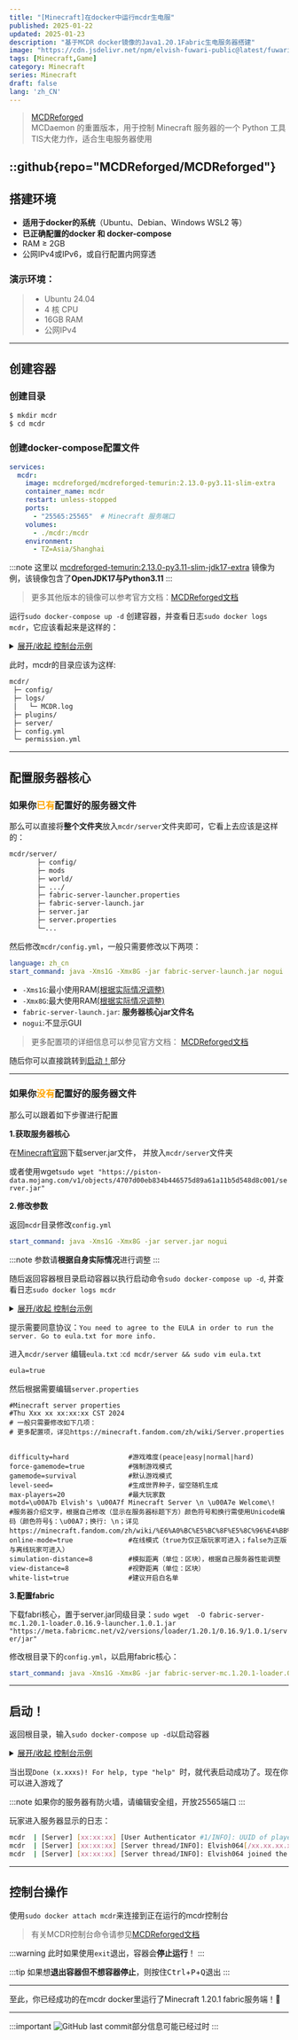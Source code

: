 ```yaml
---
title: "[Minecraft]在docker中运行mcdr生电服"
published: 2025-01-22
updated: 2025-01-23
description: "基于MCDR docker镜像的Java1.20.1Fabric生电服务器搭建"
image: "https://cdn.jsdelivr.net/npm/elvish-fuwari-public@latest/fuwari/post/MCDR-docker/MCDR-logo.png"
tags: [Minecraft,Game]
category: Minecraft
series: Minecraft
draft: false
lang: 'zh_CN'
---
```


> [MCDReforged](https://mcdreforged.com/zh-CN)<br>
> MCDaemon 的重置版本，用于控制 Minecraft 服务器的一个 Python 工具<br>
> TIS大佬力作，适合生电服务器使用<br>

::github{repo="MCDReforged/MCDReforged"}
---
## 搭建环境
- **适用于docker的系统**（Ubuntu、Debian、Windows WSL2 等）
- **已正确配置的docker 和 docker-compose**
- RAM ≥ 2GB
- 公网IPv4或IPv6，或自行配置内网穿透

### 演示环境：
>- Ubuntu 24.04
>- 4 核 CPU
>- 16GB RAM
>- 公网IPv4

---
## 创建容器

### 创建目录
``` Bash
$ mkdir mcdr 
$ cd mcdr
```
### 创建docker-compose配置文件
``` yml
services:
  mcdr:
    image: mcdreforged/mcdreforged-temurin:2.13.0-py3.11-slim-extra
    container_name: mcdr
    restart: unless-stopped
    ports:
      - "25565:25565"  # Minecraft 服务端口
    volumes:
      - ./mcdr:/mcdr
    environment:
      - TZ=Asia/Shanghai
```

:::note
这里以 <u>mcdreforged-temurin:2.13.0-py3.11-slim-jdk17-extra</u> 镜像为例，该镜像包含了**OpenJDK17与Python3.11**
:::

>更多其他版本的镜像可以参考官方文档：[MCDReforged文档](https://docs.mcdreforged.com/zh-cn/latest/docker.html#extra-image)

运行`sudo docker-compose up -d` 创建容器，并查看日志`sudo docker logs mcdr`，它应该看起来是这样的：
<details markdown='1'><summary><u>展开/收起 控制台示例</u></summary>

``` Bash
$ sudo docker-compose up -d
[+] Running 2/2
 ✔ Network mcdr_default  Created                                                                        0.1s
 ✔ Container mcdr        Started    


$ sudo docker logs mcdr
MCDReforged 2.13.0 is starting up
MCDReforged is open source, u can find it here: https://github.com/MCDReforged/MCDReforged
[MCDR] [xx:xx:xx] [MainThread/INFO]: Language is set to en_us
[MCDR] [xx:xx:xx] [MainThread/INFO]: Encoding / Decoding method has set to utf8 / utf8
[MCDR] [xx:xx:xx] [MainThread/INFO]: Plugin directory list:
[MCDR] [xx:xx:xx] [MainThread/INFO]: - plugins
[MCDR] [xx:xx:xx] [MainThread/INFO]: Handler is set to vanilla_handler
[MCDR] [xx:xx:xx] [MainThread/INFO]: MCDReforged 2.13.0 is starting
[MCDR] [xx:xx:xx] [MainThread/INFO]: MCDReforged is running on Python 3.11.9 environment
[MCDR] [xx:xx:xx] [TaskExecutor/INFO]: Refreshing all plugins
[MCDR] [xx:xx:xx] [TaskExecutor/INFO]: No plugin has changed; Active plugin count: 2
[MCDR] [xx:xx:xx] [MainThread/INFO]: Starting the server with command 'echo Hello world from MCDReforged'
[MCDR] [xx:xx:xx] [MainThread/INFO]: Server is running at PID 11
[Server] Hello world from MCDReforged
[MCDR] [xx:xx:xx] [MainThread/INFO]: Server process stopped with code 0
[MCDR] [xx:xx:xx] [MainThread/INFO]: Server stopped
[MCDR] [xx:xx:xx] [MainThread/INFO]: Stopping MCDR
[MCDR] [xx:xx:xx] [MainThread/INFO]: bye
```

</details>


此时，mcdr的目录应该为这样:
``` Bash
mcdr/
 ├─ config/
 ├─ logs/
 │   └─ MCDR.log
 ├─ plugins/
 ├─ server/
 ├─ config.yml
 └─ permission.yml
```
---
## 配置服务器核心
### 如果你<font color=orange>已有</font>配置好的服务器文件
那么可以直接将**整个文件夹**放入`mcdr/server`文件夹即可，它看上去应该是这样的：
``` Bash
mcdr/server/
       ├─ config/
       ├─ mods
       ├─ world/
       ├─ .../
       ├─ fabric-server-launcher.properties
       ├─ fabric-server-launch.jar
       ├─ server.jar
       ├─ server.properties
       └─...
```
然后修改`mcdr/config.yml`，一般只需要修改以下两项：
``` yml
language: zh_cn
start_command: java -Xms1G -Xmx8G -jar fabric-server-launch.jar nogui
```
- `-Xms1G`:最小使用RAM<u>(根据实际情况调整)</u>
- `-Xmx8G`:最大使用RAM<u>(根据实际情况调整)</u>
- `fabric-server-launch.jar`: **服务器核心jar文件名**
- `nogui`:不显示GUI
  
> 更多配置项的详细信息可以参见官方文档：
> [MCDReforged文档](https://docs.mcdreforged.com/en/latest/configuration.html)

随后你可以直接跳转到[启动！](#启动)部分

---
### 如果你<font color=orange>没有</font>配置好的服务器文件

那么可以跟着如下步骤进行配置

**1.获取服务器核心**

在[Minecraft官网](https://www.minecraft.net/zh-hans/download/server)下载server.jar文件，	并放入`mcdr/server`文件夹

或者使用wget`sudo wget "https://piston-data.mojang.com/v1/objects/4707d00eb834b446575d89a61a11b5d548d8c001/server.jar" `

**2.修改参数**

返回`mcdr`目录修改`config.yml`
``` yml
start_command: java -Xms1G -Xmx8G -jar server.jar nogui
```
:::note
参数请**根据自身实际情况**进行调整
:::

随后返回容器根目录启动容器以执行启动命令`sudo docker-compose up -d`, 并查看日志`sudo docker logs mcdr `

<details markdown='1'><summary><u>展开/收起 控制台示例</u></summary>

``` Bash
$ sudo docker-compose up -d
[+] Running 2/2
 ✔ Network mcdr_default  Created                                                                        0.1s
 ✔ Container mcdr        Started                                                                        0.1s
$ sudo docker logs mcdr
MCDReforged 2.13.0 is starting up
MCDReforged is open source, u can find it here: https://github.com/MCDReforged/MCDReforged
[MCDR] [xx:xx:xx] [MainThread/INFO]: 语言已设置为 zh_cn
[MCDR] [xx:xx:xx] [MainThread/INFO]: 编码 / 解码方式已设置为 utf8 / utf8
[MCDR] [xx:xx:xx] [MainThread/INFO]: 插件文件夹列表:
[MCDR] [xx:xx:xx] [MainThread/INFO]: - plugins
[MCDR] [xx:xx:xx] [MainThread/INFO]: 解析处理器已设置为 vanilla_handler
[MCDR] [xx:xx:xx] [MainThread/INFO]: MCDReforged 2.13.0 正在启动
[MCDR] [xx:xx:xx] [MainThread/INFO]: MCDReforged 正于 Python 3.11.9 环境中运行
[MCDR] [xx:xx:xx] [TaskExecutor/INFO]: 刷新所有插件中
[MCDR] [xx:xx:xx] [TaskExecutor/INFO]: 没有插件变更; 已加载插件数: 2
[MCDR] [xx:xx:xx] [MainThread/INFO]: 正在启动服务端，启动参数为 'java -Xms1G -Xmx8G -jar server.jar nogui'
[MCDR] [xx:xx:xx] [MainThread/INFO]: 服务端正在以 PID 11 运行中
[Server] Starting net.minecraft.server.Main
[MCDR] [xx:xx:xx] [CheckUpdate/INFO]: 已检测到新版本: v2.13.2。v2.13.2 的新内容:
[MCDR] [xx:xx:xx] [CheckUpdate/INFO]:     ## Fixes
[MCDR] [xx:xx:xx] [CheckUpdate/INFO]:
[MCDR] [xx:xx:xx] [CheckUpdate/INFO]:     - Fixed catalogue meta fetch no retry if it fetches fails
[MCDR] [xx:xx:xx] [CheckUpdate/INFO]:     - Make sure current directory is in the `sys.path` again (#277, #331)
WARNING: your terminal doesn't support cursor position requests (CPR).
[Server] [xx:xx:xx] [ServerMain/INFO]: You need to agree to the EULA in order to run the server. Go to eula.txt for more info.
[MCDR] [xx:xx:xx] [MainThread/INFO]: 服务端进程返回代码: 0
[MCDR] [xx:xx:xx] [MainThread/INFO]: 服务端已关闭
[MCDR] [xx:xx:xx] [MainThread/INFO]: 正在关闭 MCDR
[MCDR] [xx:xx:xx] [MainThread/INFO]: 正在关闭高级控制台
>
[MCDR] [xx:xx:xx] [MainThread/INFO]: bye
```
</details>

提示需要同意协议：`You need to agree to the EULA in order to run the server. Go to eula.txt for more info. `

进入`mcdr/server` 编辑`eula.txt` :`cd mcdr/server && sudo vim eula.txt `
``` txt 
eula=true
```
然后根据需要编辑`server.properties`
``` properties
#Minecraft server properties
#Thu Xxx xx xx:xx:xx CST 2024
# 一般只需要修改如下几项：
# 更多配置项，详见https://minecraft.fandom.com/zh/wiki/Server.properties


difficulty=hard               #游戏难度(peace|easy|normal|hard)
force-gamemode=true           #强制游戏模式
gamemode=survival             #默认游戏模式
level-seed=                   #生成世界种子，留空随机生成
max-players=20                #最大玩家数
motd=\u00A7b Elvish's \u00A7f Minecraft Server \n \u00A7e Welcome\!          #服务器介绍文字，根据自己修改（显示在服务器标题下方）颜色符号和换行需使用Unicode编码（颜色符号§：\u00A7；换行: \n；详见https://minecraft.fandom.com/zh/wiki/%E6%A0%BC%E5%BC%8F%E5%8C%96%E4%BB%A3%E7%A0%81）
online-mode=true              #在线模式（true为仅正版玩家可进入；false为正版与离线玩家可进入）
simulation-distance=8         #模拟距离（单位：区块），根据自己服务器性能调整
view-distance=8               #视野距离（单位：区块）
white-list=true               #建议开启白名单
```
**3.配置fabric**

下载fabri核心，置于server.jar同级目录：`sudo wget  -O fabric-server-mc.1.20.1-loader.0.16.9-launcher.1.0.1.jar "https://meta.fabricmc.net/v2/versions/loader/1.20.1/0.16.9/1.0.1/server/jar" `

修改根目录下的`config.yml`，以启用fabric核心：
``` yml
start_command: java -Xms1G -Xmx8G -jar fabric-server-mc.1.20.1-loader.0.16.9-launcher.1.0.1.jar nogui
```
---
## 启动！
返回根目录，输入`sudo docker-compose up -d`以启动容器

<details markdown='1'><summary><u>展开/收起 控制台示例</u></summary>

``` Bash
$ sudo docker-compose up -d
[+] Running 1/0
 ✔ Container mcdr  Created                                                                              0.0s
$ sudo docker logs mcdr
mcdr  | MCDReforged 2.13.0 is starting up
mcdr  | MCDReforged is open source, u can find it here: https://github.com/MCDReforged/MCDReforged
mcdr  | [MCDR] [xx:xx:xx] [MainThread/INFO]: 语言已设置为 zh_cn
mcdr  | [MCDR] [xx:xx:xx] [MainThread/INFO]: 编码 / 解码方式已设置为 utf8 / utf8
mcdr  | [MCDR] [xx:xx:xx] [MainThread/INFO]: 插件文件夹列表:
mcdr  | [MCDR] [xx:xx:xx] [MainThread/INFO]: - plugins
mcdr  | [MCDR] [xx:xx:xx] [MainThread/INFO]: 解析处理器已设置为 vanilla_handler
mcdr  | [MCDR] [xx:xx:xx] [MainThread/INFO]: MCDReforged 2.13.0 正在启动
mcdr  | [MCDR] [xx:xx:xx] [MainThread/INFO]: MCDReforged 正于 Python 3.11.9 环境中运行
mcdr  | [MCDR] [xx:xx:xx] [TaskExecutor/INFO]: 刷新所有插件中
mcdr  | [MCDR] [xx:xx:xx] [TaskExecutor/INFO]: 没有插件变更; 已加载插件数: 2
mcdr  | [MCDR] [xx:xx:xx] [MainThread/INFO]: 正在启动服务端，启动参数为 'java -Xms1G -Xmx8G -jar fabric-server-mc.1.21.4-loader.0.16.9-launcher.1.0.1.jar nogui'
mcdr  | [MCDR] [xx:xx:xx] [MainThread/INFO]: 服务端正在以 PID 11 运行中
mcdr  | [Server] Downloading Minecraft server
        mcdr  | [MCDR] [xx:xx:xx] [CheckUpdate/INFO]: 已检测到新版本: v2.13.2。v2.13.2 的新内容:
mcdr  | [MCDR] [xx:xx:xx] [CheckUpdate/INFO]:     ## Fixes
mcdr  | [MCDR] [xx:xx:xx] [CheckUpdate/INFO]:
mcdr  | [MCDR] [xx:xx:xx] [CheckUpdate/INFO]:     - Fixed catalogue meta fetch no retry if it fetches fails
mcdr  | [MCDR] [xx:xx:xx] [CheckUpdate/INFO]:     - Make sure current directory is in the `sys.path` again (#277, #331)
mcdr  | WARNING: your terminal doesn't support cursor position requests (CPR).
         mcdr  | [Server] Installing Fabric Loader 0.16.9(1.21.4) on the server
mcdr  | [Server] Downloading required files
mcdr  | [Server] Downloading library org.ow2.asm:asm:9.7.1
mcdr  | [Server] Downloading library org.ow2.asm:asm-analysis:9.7.1
mcdr  | [Server] Downloading library org.ow2.asm:asm-commons:9.7.1
mcdr  | [Server] Downloading library org.ow2.asm:asm-tree:9.7.1
mcdr  | [Server] Downloading library org.ow2.asm:asm-util:9.7.1
mcdr  | [Server] Downloading library net.fabricmc:sponge-mixin:0.15.4+mixin.0.8.7
mcdr  | [Server] Downloading library net.fabricmc:intermediary:1.21.4
mcdr  | [Server] Downloading library net.fabricmc:fabric-loader:0.16.9
mcdr  | [Server] Generating server launch JAR
mcdr  | [Server] Starting net.fabricmc.loader.impl.game.minecraft.BundlerClassPathCapture
mcdr  | [Server] [xx:xx:xx] [main/INFO]: Loading Minecraft 1.21.4 with Fabric Loader 0.16.9
mcdr  | [Server] [xx:xx:xx] [main/INFO]: Fabric is preparing JARs on first launch, this may take a few seconds...
mcdr  | [Server] [xx:xx:xx] [main/INFO]: Loading 4 mods:
mcdr  | [Server]        - fabricloader 0.16.9
mcdr  | [Server]           \-- mixinextras 0.4.1
mcdr  | [Server]        - java 21
mcdr  | [Server]        - minecraft 1.21.4
mcdr  | [Server] [xx:xx:xx] [main/INFO]: SpongePowered MIXIN Subsystem Version=0.8.7 Source=file:/mcdr/server/libraries/net/fabricmc/sponge-mixin/0.15.4+mixin.0.8.7/sponge-mixin-0.15.4+mixin.0.8.7.jar Service=Knot/Fabric Env=SERVER
mcdr  | [Server] [xx:xx:xx] [main/INFO]: Environment: Environment[sessionHost=https://sessionserver.mojang.com, servicesHost=https://api.minecraftservices.com, name=PROD]
mcdr  | [Server] [xx:xx:xx] [main/INFO]: No existing world data, creating new world
mcdr  | [Server] [xx:xx:xx] [main/INFO]: Loaded 1370 recipes
mcdr  | [Server] [xx:xx:xx] [main/INFO]: Loaded 1481 advancements
mcdr  | [Server] [xx:xx:xx] [Server thread/INFO]: Starting minecraft server version 1.21.4
mcdr  | [Server] [xx:xx:xx] [Server thread/INFO]: Loading properties
mcdr  | [Server] [xx:xx:xx] [Server thread/INFO]: Default game type: SURVIVAL
mcdr  | [Server] [xx:xx:xx] [Server thread/INFO]: Generating keypair
mcdr  | [Server] [xx:xx:xx] [Server thread/INFO]: Starting Minecraft server on *:25565
mcdr  | [Server] [xx:xx:xx] [Server thread/INFO]: Using epoll channel type
mcdr  | [Server] [xx:xx:xx] [Server thread/INFO]: Preparing level "world"
mcdr  | [Server] [xx:xx:xx] [Server thread/INFO]: Preparing start region for dimension minecraft:overworld
mcdr  | [Server] [xx:xx:xx] [Worker-Main-3/INFO]: Preparing spawn area: 2%
mcdr  | [Server] [xx:xx:xx] [Worker-Main-2/INFO]: Preparing spawn area: 2%
mcdr  | [Server] [xx:xx:xx] [Worker-Main-1/INFO]: Preparing spawn area: 2%
mcdr  | [Server] [xx:xx:xx] [Worker-Main-3/INFO]: Preparing spawn area: 2%
mcdr  | [Server] [xx:xx:xx] [Worker-Main-3/INFO]: Preparing spawn area: 18%
mcdr  | [Server] [xx:xx:xx] [Worker-Main-2/INFO]: Preparing spawn area: 18%
mcdr  | [Server] [xx:xx:xx] [Worker-Main-2/INFO]: Preparing spawn area: 51%
mcdr  | [Server] [xx:xx:xx] [Worker-Main-1/INFO]: Preparing spawn area: 51%
mcdr  | [Server] [xx:xx:xx] [Worker-Main-1/INFO]: Preparing spawn area: 51%
mcdr  | [Server] [xx:xx:xx] [Server thread/INFO]: Time elapsed: xxxx ms
mcdr  | [Server] [xx:xx:xx] [Server thread/INFO]: Done (x.xxxs)! For help, type "help"
```
</details>

当出现`Done (x.xxxs)! For help, type "help" `时，就代表启动成功了。现在你可以进入游戏了

:::note
如果你的服务器有防火墙，请编辑安全组，开放25565端口
:::

玩家进入服务器显示的日志：
``` Bash
mcdr  | [Server] [xx:xx:xx] [User Authenticator #1/INFO]: UUID of player Elvish064 is xxxxxxxx-xxxx-xxxx-xxxxf-xxxxxxxxxx
mcdr  | [Server] [xx:xx:xx] [Server thread/INFO]: Elvish064[/xx.xx.xx.xx:xxxxxx] logged in with entity id 5 at (2.5, 125.0, 4.5)
mcdr  | [Server] [xx:xx:xx] [Server thread/INFO]: Elvish064 joined the game
```
---
## 控制台操作
使用`sudo docker attach mcdr`来连接到正在运行的mcdr控制台

> 有关MCDR控制台命令请参见[MCDReforged文档](https://docs.mcdreforged.com/zh-cn/latest/command/index.html) 

:::warning
此时如果使用`exit`退出，容器会**停止运行**！
:::

:::tip
如果想**退出容器但不想容器停止**，则按住<kbd>Ctrl</kbd>+<kbd>P</kbd>+<kbd>Q</kbd>退出
:::

---
至此，你已经成功的在mcdr docker里运行了Minecraft 1.20.1 fabric服务端！🎉

---
:::important
![GitHub last commit](https://img.shields.io/github/last-commit/Elvish064/fuwari?path=src%2Fcontent%2Fposts%2FRun-Server-In-MCDR-Docker.md&style=for-the-badge&label=%E4%B8%8A%E6%AC%A1%E7%BC%96%E8%BE%91%E6%97%B6%E9%97%B4&labelColor=181E24&color=181E24)部分信息可能已经过时
:::